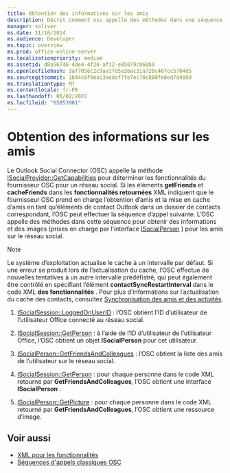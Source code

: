 ```yaml
---
title: Obtention des informations sur les amis
description: Décrit comment osc appelle des méthodes dans une séquence pour obtenir des informations et des images pour les amis sur le réseau social.
manager: soliver
ms.date: 11/16/2014
ms.audience: Developer
ms.topic: overview
ms.prod: office-online-server
ms.localizationpriority: medium
ms.assetid: d8a56746-4de4-4f24-af32-e85079c060b8
ms.openlocfilehash: 3af7056c2c9aa17d5a3bac31a720c46fcc5704d5
ms.sourcegitcommit: 1b44c8f9eac3aedaf7fe7ec70c808fe8ed7d4b99
ms.translationtype: MT
ms.contentlocale: fr-FR
ms.lasthandoff: 06/02/2022
ms.locfileid: "65853901"
---
```

# <a name="getting-friends-information"></a>Obtention des informations sur les amis

Le Outlook Social Connector (OSC) appelle la méthode [ISocialProvider::GetCapabilities](isocialprovider-getcapabilities.md) pour déterminer les fonctionnalités du fournisseur OSC pour un réseau social. Si les éléments **getFriends** et **cacheFriends** dans les **fonctionnalités retournées** XML indiquent que le fournisseur OSC prend en charge l’obtention d’amis et la mise en cache d’amis en tant qu’éléments de contact Outlook dans un dossier de contacts correspondant, l’OSC peut effectuer la séquence d’appel suivante. L’OSC appelle des méthodes dans cette séquence pour obtenir des informations et des images (prises en charge par l’interface [ISocialPerson](isocialpersoniunknown.md) ) pour les amis sur le réseau social. 
  
> [!NOTE]
> Le système d’exploitation actualise le cache à un intervalle par défaut. Si une erreur se produit lors de l’actualisation du cache, l’OSC effectue de nouvelles tentatives à un autre intervalle prédéfistré, qui peut également être contrôlé en spécifiant l’élément **contactSyncRestartInterval** dans le code XML **des fonctionnalités** . Pour plus d’informations sur l’actualisation du cache des contacts, consultez [Synchronisation des amis et des activités](synchronizing-friends-and-activities.md). 
  
1. [ISocialSession::LoggedOnUserID](isocialsession-loggedonuserid.md) : l’OSC obtient l’ID d’utilisateur de l’utilisateur Office connecté au réseau social. 
    
2. [ISocialSession::GetPerson](isocialsession-getperson.md) : à l’aide de l’ID d’utilisateur de l’utilisateur Office, l’OSC obtient un objet **ISocialPerson** pour cet utilisateur. 
    
3. [ISocialPerson::GetFriendsAndColleagues](isocialperson-getfriendsandcolleagues.md) : l’OSC obtient la liste des amis de l’utilisateur sur le réseau social. 
    
4. [ISocialSession::GetPerson](isocialsession-getperson.md) : pour chaque personne dans le code XML retourné par **GetFriendsAndColleagues**, l’OSC obtient une interface **ISocialPerson** . 
    
5. [ISocialPerson::GetPicture](isocialperson-getpicture.md) : pour chaque personne dans le code XML retourné par **GetFriendsAndColleagues**, l’OSC obtient une ressource d’image.
    
## <a name="see-also"></a>Voir aussi

- [XML pour les fonctionnalités](xml-for-capabilities.md)
- [Séquences d'appels classiques OSC](osc-typical-calling-sequences.md)

